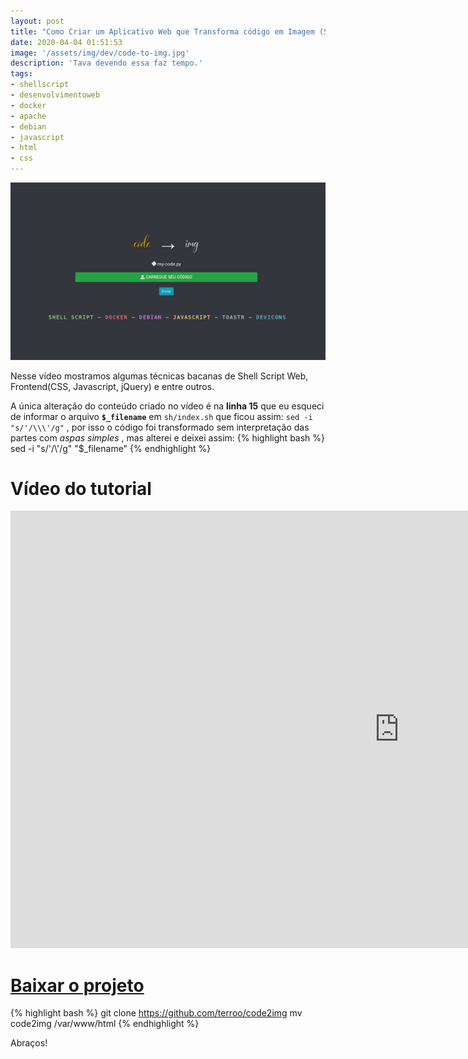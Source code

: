 ```yaml
---
layout: post
title: "Como Criar um Aplicativo Web que Transforma código em Imagem (Shell Script)"
date: 2020-04-04 01:51:53
image: '/assets/img/dev/code-to-img.jpg'
description: 'Tava devendo essa faz tempo.'
tags:
- shellscript
- desenvolvimentoweb
- docker
- apache
- debian
- javascript
- html
- css
---
```


[![Como Criar um Aplicativo Web que Transforma código em Imagem](/assets/img/dev/code-to-img.jpg)](/assets/img/dev/code-to-img.jpg)


Nesse vídeo mostramos algumas técnicas bacanas de Shell Script Web, Frontend(CSS, Javascript, jQuery) e entre outros.


 A única alteração do conteúdo criado no vídeo é na **linha 15** que eu esqueci de informar o arquivo **`$_filename`** em `sh/index.sh` que ficou assim: `sed -i "s/'/\\\'/g"` , por isso o código foi transformado sem interpretação das partes com *aspas simples* , mas alterei e deixei assim:
{% highlight bash %}
sed -i "s/'/\\\'/g" "$_filename"
{% endhighlight %}

# Vídeo do tutorial

<iframe width="1244" height="700" src="https://www.youtube.com/embed/q-nDkg1PauE" frameborder="0" allow="accelerometer; autoplay; encrypted-media; gyroscope; picture-in-picture" allowfullscreen></iframe> 

# [Baixar o projeto](https://github.com/terroo/code2img)
{% highlight bash %}
git clone https://github.com/terroo/code2img
mv code2img /var/www/html
{% endhighlight %}

Abraços!
